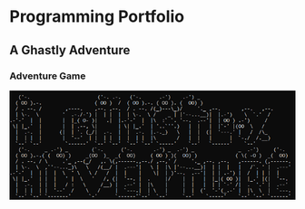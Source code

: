 # Programming Portfolio

## A Ghastly Adventure
### Adventure Game
![image](AGhastlyAdventureTitleScreenShot.PNG)
